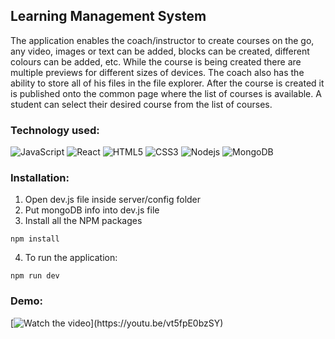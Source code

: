 ## Learning Management System
The application enables the coach/instructor to create courses on the go, any video, images or text can be added, blocks can be created, different colours can be added, etc. While the course is being created there are multiple previews for different sizes of devices. The coach also has the ability to store all of his files in the file explorer. After the course is created it is published onto the common page where the list of courses is available. A student can select their desired course from the list of courses.

### Technology used:
![JavaScript](https://img.shields.io/badge/-JavaScript-black?style=flat-square&logo=javascript)
![React](https://img.shields.io/badge/-React-black?style=flat-square&logo=react)
![HTML5](https://img.shields.io/badge/-HTML5-E34F26?style=flat-square&logo=html5&logoColor=white)
![CSS3](https://img.shields.io/badge/-CSS3-1572B6?style=flat-square&logo=css3)
![Nodejs](https://img.shields.io/badge/-Nodejs-215732?style=flat-square&logo=Node.js)
![MongoDB](https://img.shields.io/badge/-MongoDB-black?style=flat-square&logo=mongodb)

### Installation:
1. Open dev.js file inside server/config folder
2. Put mongoDB info into dev.js file 
3. Install all the NPM packages
```
npm install
```

4. To run the application:
```
npm run dev
```

### Demo:
[![Watch the video]([https://i.stack.imgur.com/Vp2cE.png](https://drive.google.com/file/d/1mwv7efskGSqnf0z0512RDNGKiF8lYAI0/preview)https://drive.google.com/file/d/1mwv7efskGSqnf0z0512RDNGKiF8lYAI0/preview)](https://youtu.be/vt5fpE0bzSY)
